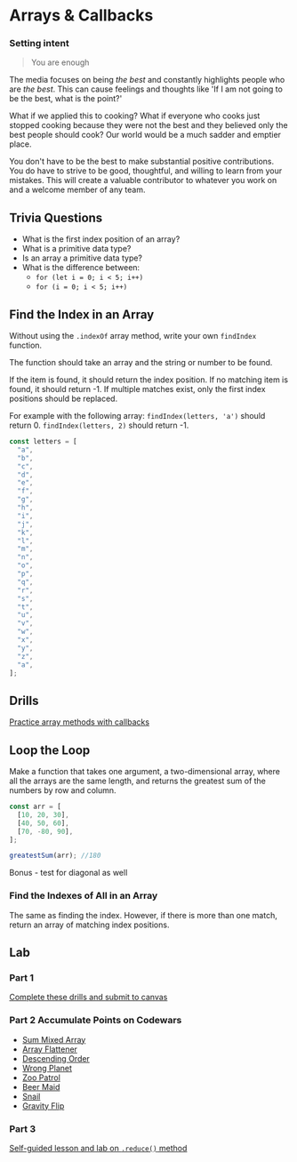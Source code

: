 # Arrays & Callbacks

### Setting intent

> You are enough

The media focuses on being _the best_ and constantly highlights people who are _the best_. This can cause feelings and thoughts like 'If I am not going to be the best, what is the point?'

What if we applied this to cooking? What if everyone who cooks just stopped cooking because they were not the best and they believed only the best people should cook? Our world would be a much sadder and emptier place.

You don't have to be the best to make substantial positive contributions. You do have to strive to be good, thoughtful, and willing to learn from your mistakes. This will create a valuable contributor to whatever you work on and a welcome member of any team.

## Trivia Questions

- What is the first index position of an array?
- What is a primitive data type?
- Is an array a primitive data type?
- What is the difference between:
  - `for (let i = 0; i < 5; i++)`
  - `for (i = 0; i < 5; i++)`

## Find the Index in an Array

Without using the `.indexOf` array method, write your own `findIndex` function.

The function should take an array and the string or number to be found.

If the item is found, it should return the index position. If no matching item is found, it should return -1. If multiple matches exist, only the first index positions should be replaced.

For example with the following array: `findIndex(letters, 'a')` should return 0. `findIndex(letters, 2)` should return -1.

```js
const letters = [
  "a",
  "b",
  "c",
  "d",
  "e",
  "f",
  "g",
  "h",
  "i",
  "j",
  "k",
  "l",
  "m",
  "n",
  "o",
  "p",
  "q",
  "r",
  "s",
  "t",
  "u",
  "v",
  "w",
  "x",
  "y",
  "z",
  "a",
];
```

## Drills

[Practice array methods with callbacks](https://github.com/joinpursuit/array-method-drills)

## Loop the Loop

Make a function that takes one argument, a two-dimensional array, where all the arrays are the same length, and returns the greatest sum of the numbers by row and column.

```js
const arr = [
  [10, 20, 30],
  [40, 50, 60],
  [70, -80, 90],
];

greatestSum(arr); //180
```

Bonus - test for diagonal as well

### Find the Indexes of All in an Array

The same as finding the index. However, if there is more than one match, return an array of matching index positions.

## Lab

### Part 1 

[Complete these drills and submit to canvas](https://github.com/joinpursuit/m6-array-method-drills)

### Part 2  Accumulate Points on Codewars

- [Sum Mixed Array](https://www.codewars.com/kata/sum-mixed-array)
- [Array Flattener](https://www.codewars.com/kata/57ee99a16c8df7b02d00045f)
- [Descending Order](https://www.codewars.com/kata/5467e4d82edf8bbf40000155?utm_source=newsletter)
- [Wrong Planet](https://www.codewars.com/kata/515e188a311df01cba000003)
- [Zoo Patrol](https://www.codewars.com/kata/5276c18121e20900c0000235)
- [Beer Maid](https://www.codewars.com/kata/51e04f6b544cf3f6550000c1?utm_source=newsletter)
- [Snail](https://www.codewars.com/kata/521c2db8ddc89b9b7a0000c1)
- [Gravity Flip](https://www.codewars.com/kata/5f70c883e10f9e0001c89673)

### Part 3

[Self-guided lesson and lab on `.reduce()` method](https://github.com/joinpursuit/m6-array-reduce)
